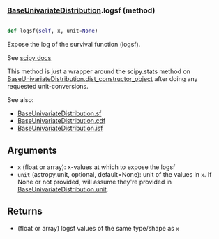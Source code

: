 ### [BaseUnivariateDistribution](BaseUnivariateDistribution.md).logsf (method)


```py

def logsf(self, x, unit=None)

```



Expose the log of the survival function (logsf).

See [scipy docs](https://docs.scipy.org/doc/scipy/reference/generated/scipy.stats.rv_continuous.logsf.html)

This method is just a wrapper around the scipy.stats method on
[BaseUnivariateDistribution.dist_constructor_object](BaseUnivariateDistribution.dist_constructor_object.md) after doing any requested unit-conversions.

See also:

* [BaseUnivariateDistribution.sf](BaseUnivariateDistribution.sf.md)
* [BaseUnivariateDistribution.cdf](BaseUnivariateDistribution.cdf.md)
* [BaseUnivariateDistribution.isf](BaseUnivariateDistribution.isf.md)

Arguments
----------
* `x` (float or array): x-values at which to expose the logsf
* `unit` (astropy.unit, optional, default=None): unit of the values
    in `x`.  If None or not provided, will assume they're provided in
    [BaseUnivariateDistribution.unit](BaseUnivariateDistribution.unit.md).

Returns
---------
* (float or array) logsf values of the same type/shape as `x`

